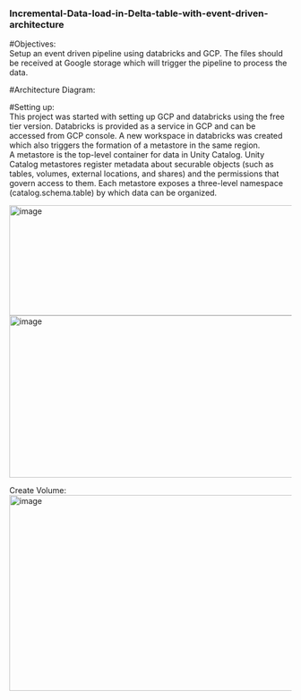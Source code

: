 ### Incremental-Data-load-in-Delta-table-with-event-driven-architecture  

#Objectives:  
Setup an event driven pipeline using databricks and GCP. The files should be received at Google storage which will trigger the pipeline to process the data.  
  
#Architecture Diagram:  





#Setting up:  
This project was started with setting up GCP and databricks using the free tier version. Databricks is provided as a service in GCP and can be accessed from GCP console. A new workspace in databricks was created which also triggers the formation of a metastore in the same region.  
A metastore is the top-level container for data in Unity Catalog. Unity Catalog metastores register metadata about securable objects (such as tables, volumes, external locations, and shares) and the permissions that govern access to them. Each metastore exposes a three-level namespace (catalog.schema.table) by which data can be organized.  
  
<img width="1128" height="197" alt="image" src="https://github.com/user-attachments/assets/f3d47a7c-a90f-414b-8892-4fb770aa8719" />  

<img width="620" height="290" alt="image" src="https://github.com/user-attachments/assets/d2e21aab-e96b-4040-8525-50f07a28e71c" />




Create Volume:  
<img width="700" height="350" alt="image" src="https://github.com/user-attachments/assets/9e96b554-9803-4860-b40b-2c21ad977469" />

